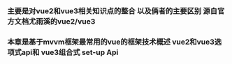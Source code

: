 ###  主要是对vue2和vue3相关知识点的整合  以及俩者的主要区别  源自官方文档尤雨溪的vue2/vue3

###  本章是基于mvvm框架最常用的vue的框架技术概述  vue2和vue3选项式api和   vue3组合式 set-up Api

